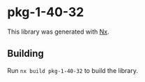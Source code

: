 # pkg-1-40-32

This library was generated with [Nx](https://nx.dev).

## Building

Run `nx build pkg-1-40-32` to build the library.
